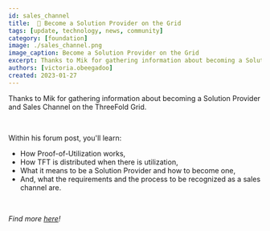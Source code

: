 ```yaml
---
id: sales_channel
title:  🤝 Become a Solution Provider on the Grid
tags: [update, technology, news, community]
category: [foundation]
image: ./sales_channel.png
image_caption: Become a Solution Provider on the Grid
excerpt: Thanks to Mik for gathering information about becoming a Solution Provider and Sales Channel on the ThreeFold Grid. 
authors: [victoria.obeegadoo]
created: 2023-01-27
---
```


Thanks to Mik for gathering information about becoming a Solution Provider and Sales Channel on the ThreeFold Grid. 

<br/>

Within his forum post, you'll learn:
- How Proof-of-Utilization works, 
- How TFT is distributed when there is utilization, 
- What it means to be a Solution Provider and how to become one, 
- And, what the requirements and the process to be recognized as a sales channel are. 

<br/>

*Find more [here](https://forum.threefold.io/t/threefold-solution-provider-and-sales-channel/3746)!*
